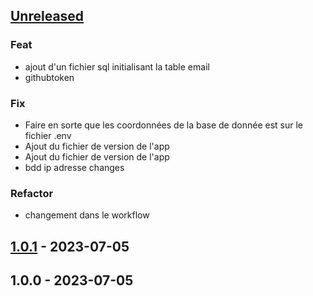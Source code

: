 <a name="unreleased"></a>
## [Unreleased]

### Feat
- ajout d'un fichier sql initialisant la table email
- githubtoken

### Fix
- Faire en sorte que les coordonnées de la base de donnée est sur le fichier .env
- Ajout du fichier de version de l'app
- Ajout du fichier de version de l'app
- bdd ip adresse changes

### Refactor
- changement dans le workflow


<a name="1.0.1"></a>
## [1.0.1] - 2023-07-05

<a name="1.0.0"></a>
## 1.0.0 - 2023-07-05

[Unreleased]: https://github.com/Syremios/projet-php-cda2223/compare/1.0.1...HEAD
[1.0.1]: https://github.com/Syremios/projet-php-cda2223/compare/1.0.0...1.0.1
